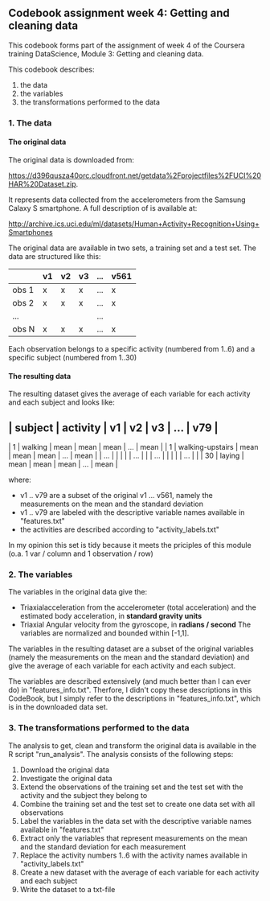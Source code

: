 ## Codebook assignment week 4: Getting and cleaning data

This codebook forms part of the assignment of week 4 of the Coursera training DataScience, Module 3: Getting and cleaning data.

This codebook describes:

1. the data
2. the variables
3. the transformations performed to the data



### 1. The data
#### The original data
The original data is downloaded from:

https://d396qusza40orc.cloudfront.net/getdata%2Fprojectfiles%2FUCI%20HAR%20Dataset.zip.

It represents data collected from the accelerometers from the Samsung Calaxy S smartphone. A full description of is available at:

http://archive.ics.uci.edu/ml/datasets/Human+Activity+Recognition+Using+Smartphones

The original data are available in two sets, a training set and a test set. The data are structured like this:

| | v1 | v2 | v3 | ... | v561 |
|-|----|----|----|-----|-----------------------------------
| obs 1 | x | x | x | ... | x |
| obs 2 | x | x | x | ... | x |
| ... | | | | ... | |
| obs N | x | x | x | ... | x |

Each observation belongs to a specific activity (numbered from 1..6) and a specific subject (numbered from 1..30)

#### The resulting data
The resulting dataset gives the average of each variable for each activity and each subject and looks like:


| subject | activity | v1 | v2 | v3 | ... | v79 |
---------------------------------------------------------------------
| 1 | walking | mean | mean | mean | ... | mean |
| 1 | walking-upstairs | mean | mean | mean | ... | mean |
| ... | | | | | ... | |
| ... | | | | | ... | |
| 30 | laying | mean | mean | mean | ... | mean |


where:

* v1 .. v79 are a subset of the original v1 ... v561, namely the measurements on the mean and the standard deviation
* v1 .. v79 are labeled with the descriptive variable names available in "features.txt"
* the activities are described according to "activity_labels.txt"

In my opinion this set is tidy because it meets the priciples of this module (o.a. 1 var / column and 1 observation / row)

### 2. The variables
The variables in the original data give the:
* Triaxialacceleration from the accelerometer (total acceleration) and the estimated body acceleration, in **standard gravity units**
* Triaxial Angular velocity from the gyroscope, in **radians / second**
The variables are normalized and bounded within [-1,1]. 

The variables in the resulting dataset are a subset of the original variables (namely the measurements on the mean and the standard deviation) and give the average of each variable for each activity and each subject.

The variables are described extensively (and much better than I can ever do) in "features_info.txt". Therfore, I didn't copy these descriptions in this CodeBook, but I simply refer to the descriptions in "features_info.txt", which is in the downloaded data set.


### 3. The transformations performed to the data
The analysis to get, clean and transform the original data is available in the R script "run_analysis". The analysis consists of the following steps:

1. Download the original data
2. Investigate the original data
3. Extend the observations of the training set and the test set with the activity and the subject they belong to
4. Combine the training set and the test set to create one data set with all observations
5. Label the variables in the data set with the descriptive variable names available in "features.txt"
6. Extract only the variables that represent measurements on the mean and the standard deviation for each measurement
7. Replace the activity numbers 1..6 with the activity names available in "activity_labels.txt"
8. Create a new dataset with the average of each variable for each activity and each subject
9. Write the dataset to a txt-file